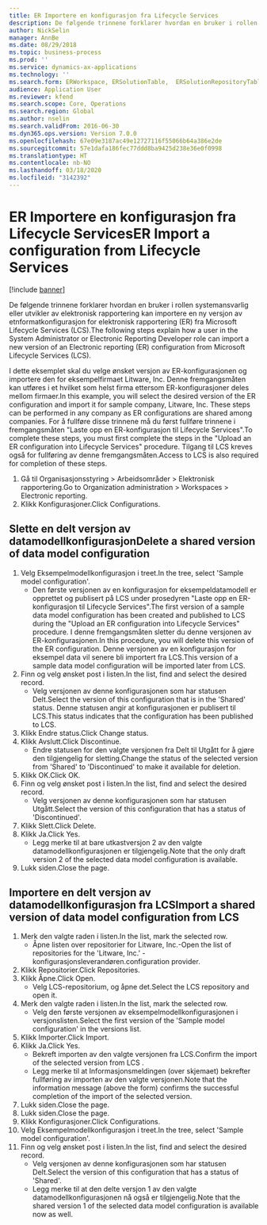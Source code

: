 ```yaml
---
title: ER Importere en konfigurasjon fra Lifecycle Services
description: De følgende trinnene forklarer hvordan en bruker i rollen systemansvarlig eller utvikler av elektronisk rapportering kan importere en ny versjon av etnformatkonfigurasjon for elektronisk rapportering (ER) fra Microsoft Lifecycle Services (LCS).
author: NickSelin
manager: AnnBe
ms.date: 08/29/2018
ms.topic: business-process
ms.prod: ''
ms.service: dynamics-ax-applications
ms.technology: ''
ms.search.form: ERWorkspace, ERSolutionTable,  ERSolutionRepositoryTable, ERSolutionImport
audience: Application User
ms.reviewer: kfend
ms.search.scope: Core, Operations
ms.search.region: Global
ms.author: nselin
ms.search.validFrom: 2016-06-30
ms.dyn365.ops.version: Version 7.0.0
ms.openlocfilehash: 67e09e3187ac49e12727116f55066b64a386e2de
ms.sourcegitcommit: 57e1dafa186fec77ddd8ba9425d238e36e0f0998
ms.translationtype: HT
ms.contentlocale: nb-NO
ms.lasthandoff: 03/18/2020
ms.locfileid: "3142392"
---
```

# <a name="er-import-a-configuration-from-lifecycle-services"></a><span data-ttu-id="39095-103">ER Importere en konfigurasjon fra Lifecycle Services</span><span class="sxs-lookup"><span data-stu-id="39095-103">ER Import a configuration from Lifecycle Services</span></span>

[!include [banner](../../includes/banner.md)]

<span data-ttu-id="39095-104">De følgende trinnene forklarer hvordan en bruker i rollen systemansvarlig eller utvikler av elektronisk rapportering kan importere en ny versjon av etnformatkonfigurasjon for elektronisk rapportering (ER) fra Microsoft Lifecycle Services (LCS).</span><span class="sxs-lookup"><span data-stu-id="39095-104">The following steps explain how a user in the System Administrator or Electronic Reporting Developer role can import a new version of an Electronic reporting (ER) configuration from Microsoft Lifecycle Services (LCS).</span></span>

<span data-ttu-id="39095-105">I dette eksemplet skal du velge ønsket versjon av ER-konfigurasjonen og importere den for eksempelfirmaet Litware, Inc. Denne fremgangsmåten kan utføres i et hvilket som helst firma ettersom ER-konfigurasjoner deles mellom firmaer.</span><span class="sxs-lookup"><span data-stu-id="39095-105">In this example, you will select the desired version of the ER configuration and import it for sample company, Litware, Inc. These steps can be performed in any company as ER configurations are shared among companies.</span></span> <span data-ttu-id="39095-106">For å fullføre disse trinnene må du først fullføre trinnene i fremgangsmåten "Laste opp en ER-konfigurasjon til Lifecycle Services".</span><span class="sxs-lookup"><span data-stu-id="39095-106">To complete these steps, you must first complete the steps in the "Upload an ER configuration into Lifecycle Services" procedure.</span></span> <span data-ttu-id="39095-107">Tilgang til LCS kreves også for fullføring av denne fremgangsmåten.</span><span class="sxs-lookup"><span data-stu-id="39095-107">Access to LCS is also required for completion of these steps.</span></span>

1. <span data-ttu-id="39095-108">Gå til Organisasjonsstyring > Arbeidsområder > Elektronisk rapportering.</span><span class="sxs-lookup"><span data-stu-id="39095-108">Go to Organization administration > Workspaces > Electronic reporting.</span></span>
2. <span data-ttu-id="39095-109">Klikk Konfigurasjoner.</span><span class="sxs-lookup"><span data-stu-id="39095-109">Click Configurations.</span></span>

## <a name="delete-a-shared-version-of-data-model-configuration"></a><span data-ttu-id="39095-110">Slette en delt versjon av datamodellkonfigurasjon</span><span class="sxs-lookup"><span data-stu-id="39095-110">Delete a shared version of data model configuration</span></span>
1. <span data-ttu-id="39095-111">Velg Eksempelmodellkonfigurasjon i treet.</span><span class="sxs-lookup"><span data-stu-id="39095-111">In the tree, select 'Sample model configuration'.</span></span>
    * <span data-ttu-id="39095-112">Den første versjonen av en konfigurasjon for eksempeldatamodell er opprettet og publisert på LCS under prosedyren "Laste opp en ER-konfigurasjon til Lifecycle Services".</span><span class="sxs-lookup"><span data-stu-id="39095-112">The first version of a sample data model configuration has been created and published to LCS during the "Upload an ER configuration into Lifecycle Services" procedure.</span></span> <span data-ttu-id="39095-113">I denne fremgangsmåten sletter du denne versjonen av ER-konfigurasjonen.</span><span class="sxs-lookup"><span data-stu-id="39095-113">In this procedure, you will delete this version of the ER configuration.</span></span> <span data-ttu-id="39095-114">Denne versjonen av en konfigurasjon for eksempel data vil senere bli importert fra LCS.</span><span class="sxs-lookup"><span data-stu-id="39095-114">This version of a sample data model configuration will be imported later from LCS.</span></span>  
2. <span data-ttu-id="39095-115">Finn og velg ønsket post i listen.</span><span class="sxs-lookup"><span data-stu-id="39095-115">In the list, find and select the desired record.</span></span>
    * <span data-ttu-id="39095-116">Velg versjonen av denne konfigurasjonen som har statusen Delt.</span><span class="sxs-lookup"><span data-stu-id="39095-116">Select the version of this configuration that is in the 'Shared' status.</span></span> <span data-ttu-id="39095-117">Denne statusen angir at konfigurasjonen er publisert til LCS.</span><span class="sxs-lookup"><span data-stu-id="39095-117">This status indicates that the configuration has been published to LCS.</span></span>  
3. <span data-ttu-id="39095-118">Klikk Endre status.</span><span class="sxs-lookup"><span data-stu-id="39095-118">Click Change status.</span></span>
4. <span data-ttu-id="39095-119">Klikk Avslutt.</span><span class="sxs-lookup"><span data-stu-id="39095-119">Click Discontinue.</span></span>
    * <span data-ttu-id="39095-120">Endre statusen for den valgte versjonen fra Delt til Utgått for å gjøre den tilgjengelig for sletting.</span><span class="sxs-lookup"><span data-stu-id="39095-120">Change the status of the selected version from 'Shared' to 'Discontinued' to make it available for deletion.</span></span>  
5. <span data-ttu-id="39095-121">Klikk OK.</span><span class="sxs-lookup"><span data-stu-id="39095-121">Click OK.</span></span>
6. <span data-ttu-id="39095-122">Finn og velg ønsket post i listen.</span><span class="sxs-lookup"><span data-stu-id="39095-122">In the list, find and select the desired record.</span></span>
    * <span data-ttu-id="39095-123">Velg versjonen av denne konfigurasjonen som har statusen Utgått.</span><span class="sxs-lookup"><span data-stu-id="39095-123">Select the version of this configuration that has a status of 'Discontinued'.</span></span>  
7. <span data-ttu-id="39095-124">Klikk Slett.</span><span class="sxs-lookup"><span data-stu-id="39095-124">Click Delete.</span></span>
8. <span data-ttu-id="39095-125">Klikk Ja.</span><span class="sxs-lookup"><span data-stu-id="39095-125">Click Yes.</span></span>
    * <span data-ttu-id="39095-126">Legg merke til at bare utkastversjon 2 av den valgte datamodellkonfigurasjonen er tilgjengelig.</span><span class="sxs-lookup"><span data-stu-id="39095-126">Note that the only draft version 2 of the selected data model configuration is available.</span></span>  
9. <span data-ttu-id="39095-127">Lukk siden.</span><span class="sxs-lookup"><span data-stu-id="39095-127">Close the page.</span></span>

## <a name="import-a-shared-version-of-data-model-configuration-from-lcs"></a><span data-ttu-id="39095-128">Importere en delt versjon av datamodellkonfigurasjon fra LCS</span><span class="sxs-lookup"><span data-stu-id="39095-128">Import a shared version of data model configuration from LCS</span></span>
1. <span data-ttu-id="39095-129">Merk den valgte raden i listen.</span><span class="sxs-lookup"><span data-stu-id="39095-129">In the list, mark the selected row.</span></span>
    * <span data-ttu-id="39095-130">Åpne listen over repositorier for Litware, Inc.-</span><span class="sxs-lookup"><span data-stu-id="39095-130">Open the list of repositories for the 'Litware, Inc.'</span></span> <span data-ttu-id="39095-131">-konfigurasjonsleverandøren.</span><span class="sxs-lookup"><span data-stu-id="39095-131">configuration provider.</span></span>  
2. <span data-ttu-id="39095-132">Klikk Repositorier.</span><span class="sxs-lookup"><span data-stu-id="39095-132">Click Repositories.</span></span>
3. <span data-ttu-id="39095-133">Klikk Åpne.</span><span class="sxs-lookup"><span data-stu-id="39095-133">Click Open.</span></span>
    * <span data-ttu-id="39095-134">Velg LCS-repositorium, og åpne det.</span><span class="sxs-lookup"><span data-stu-id="39095-134">Select the LCS repository and open it.</span></span>  
4. <span data-ttu-id="39095-135">Merk den valgte raden i listen.</span><span class="sxs-lookup"><span data-stu-id="39095-135">In the list, mark the selected row.</span></span>
    * <span data-ttu-id="39095-136">Velg den første versjonen av eksempelmodellkonfigurasjonen i versjonslisten.</span><span class="sxs-lookup"><span data-stu-id="39095-136">Select the first version of the 'Sample model configuration' in the versions list.</span></span>  
5. <span data-ttu-id="39095-137">Klikk Importer.</span><span class="sxs-lookup"><span data-stu-id="39095-137">Click Import.</span></span>
6. <span data-ttu-id="39095-138">Klikk Ja.</span><span class="sxs-lookup"><span data-stu-id="39095-138">Click Yes.</span></span>
    * <span data-ttu-id="39095-139">Bekreft importen av den valgte versjonen fra LCS.</span><span class="sxs-lookup"><span data-stu-id="39095-139">Confirm the import of the selected version from LCS .</span></span>  
    * <span data-ttu-id="39095-140">Legg merke til at Informasjonsmeldingen (over skjemaet) bekrefter fullføring av importen av den valgte versjonen.</span><span class="sxs-lookup"><span data-stu-id="39095-140">Note that the information message (above the form) confirms the successful completion of the import of the selected version.</span></span>  
7. <span data-ttu-id="39095-141">Lukk siden.</span><span class="sxs-lookup"><span data-stu-id="39095-141">Close the page.</span></span>
8. <span data-ttu-id="39095-142">Lukk siden.</span><span class="sxs-lookup"><span data-stu-id="39095-142">Close the page.</span></span>
9. <span data-ttu-id="39095-143">Klikk Konfigurasjoner.</span><span class="sxs-lookup"><span data-stu-id="39095-143">Click Configurations.</span></span>
10. <span data-ttu-id="39095-144">Velg Eksempelmodellkonfigurasjon i treet.</span><span class="sxs-lookup"><span data-stu-id="39095-144">In the tree, select 'Sample model configuration'.</span></span>
11. <span data-ttu-id="39095-145">Finn og velg ønsket post i listen.</span><span class="sxs-lookup"><span data-stu-id="39095-145">In the list, find and select the desired record.</span></span>
    * <span data-ttu-id="39095-146">Velg versjonen av denne konfigurasjonen som har statusen Delt.</span><span class="sxs-lookup"><span data-stu-id="39095-146">Select the version of this configuration that has a status of 'Shared'.</span></span>  
    * <span data-ttu-id="39095-147">Legg merke til at den delte versjon 1 av den valgte datamodellkonfigurasjonen nå også er tilgjengelig.</span><span class="sxs-lookup"><span data-stu-id="39095-147">Note that the shared version 1 of the selected data model configuration is available now as well.</span></span>  

